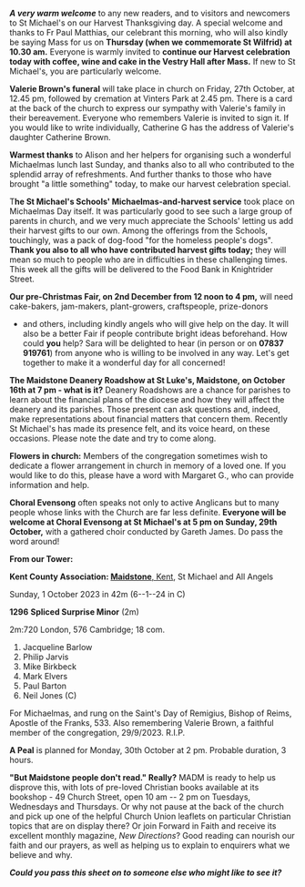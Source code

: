 
***A very warm welcome*** to any new readers, and to visitors and
newcomers to St Michael\'s on our Harvest Thanksgiving day. A special
welcome and thanks to Fr Paul Matthias, our celebrant this morning, who
will also kindly be saying Mass for us on **Thursday (when we
commemorate St Wilfrid) at 10.30 am.** Everyone is warmly invited to
**continue our Harvest celebration today with coffee, wine and cake in
the Vestry Hall after Mass.** If new to St Michael\'s, you are
particularly welcome.

**Valerie Brown\'s funeral** will take place in church on Friday, 27th
October, at 12.45 pm, followed by cremation at Vinters Park at 2.45 pm.
There is a card at the back of the church to express our sympathy with
Valerie\'s family in their bereavement. Everyone who remembers Valerie
is invited to sign it. If you would like to write individually,
Catherine G has the address of Valerie\'s daughter Catherine Brown.

**Warmest thanks** to Alison and her helpers for organising such a
wonderful Michaelmas lunch last Sunday, and thanks also to all who
contributed to the splendid array of refreshments. And further thanks to
those who have brought "a little something" today, to make our harvest
celebration special.

T**he St Michael\'s Schools\' Michaelmas-and-harvest service** took
place on Michaelmas Day itself. It was particularly good to see such a
large group of parents in church, and we very much appreciate the
Schools\' letting us add their harvest gifts to our own. Among the
offerings from the Schools, touchingly, was a pack of dog-food "for the
homeless people\'s dogs". **Thank you also to all who have contributed
harvest gifts today;** they will mean so much to people who are in
difficulties in these challenging times. This week all the gifts will be
delivered to the Food Bank in Knightrider Street.

**Our pre-Christmas Fair, on 2nd December from 12 noon to 4 pm,** will
need cake-bakers, jam-makers, plant-growers, craftspeople, prize-donors
- and others, including kindly angels who will give help on the day. It
will also be a better Fair if people contribute bright ideas beforehand.
How could **you** help? Sara will be delighted to hear (in person or on
**07837 919761**) from anyone who is willing to be involved in any way.
Let\'s get together to make it a wonderful day for all concerned!

**The Maidstone Deanery Roadshow at St Luke\'s, Maidstone, on October
16th at 7 pm - what is it?** Deanery Roadshows are a chance for
parishes to learn about the financial plans of the diocese and how they
will affect the deanery and its parishes. Those present can ask
questions and, indeed, make representations about financial matters that
concern them. Recently St Michael\'s has made its presence felt, and its
voice heard, on these occasions. Please note the date and try to come
along.

**Flowers in church:** Members of the congregation sometimes wish to
dedicate a flower arrangement in church in memory of a loved one. If you
would like to do this, please have a word with Margaret G., who can
provide information and help.

**Choral Evensong** often speaks not only to active Anglicans but to
many people whose links with the Church are far less definite.
**Everyone will be welcome at Choral Evensong at St Michael\'s at 5 pm
on Sunday, 29th October,** with a gathered choir conducted by Gareth
James. Do pass the word around!

**From our Tower:**

**Kent County Association:
[Maidstone](https://dove.cccbr.org.uk/tower/12644#_blank)**[,
Kent](https://dove.cccbr.org.uk/tower/12644#_blank), St Michael and All
Angels

Sunday, 1 October 2023 in 42m (6--1--24 in C)

**1296** **Spliced Surprise Minor** (2m)

2m:720 London, 576 Cambridge; 18 com.

1. Jacqueline Barlow
2. Philip Jarvis
3. Mike Birkbeck
4. Mark Elvers
5. Paul Barton
6. Neil Jones (C)

For Michaelmas, and rung on the Saint\'s Day of Remigius, Bishop of
Reims, Apostle of the Franks, 533. Also remembering Valerie Brown, a
faithful member of the congregation, 29/9/2023. R.I.P.

**A Peal** is planned for Monday, 30th October at 2 pm. Probable
duration, 3 hours.

**"But Maidstone people don\'t read." Really?** MADM is ready to help us
disprove this, with lots of pre-loved Christian books available at its
bookshop - 49 Church Street, open 10 am -- 2 pm on Tuesdays, Wednesdays
and Thursdays. Or why not pause at the back of the church and pick up
one of the helpful Church Union leaflets on particular Christian topics
that are on display there? Or join Forward in Faith and receive its
excellent monthly magazine, *New Directions*? Good reading can nourish
our faith and our prayers, as well as helping us to explain to enquirers
what we believe and why.

***Could you pass this sheet on to someone else who might like to see
it?***
